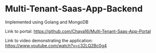 # Multi-Tenant-Saas-App-Backend
Implemented using Golang and MongoDB

Link to portal: https://github.com/Chaya16/Multi-Tenant-Saas-App-Portal

Link to video demonstrating the application: https://www.youtube.com/watch?v=c32LQ2Bc0g4

